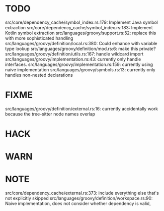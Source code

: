 # TODO
src/core/dependency_cache/symbol_index.rs:179: Implement Java symbol extraction
src/core/dependency_cache/symbol_index.rs:183: Implement Kotlin symbol extraction
src/languages/groovy/support.rs:52: replace this with more sophisticated handling
src/languages/groovy/definition/local.rs:380: Could enhance with variable type lookup
src/languages/groovy/definition/mod.rs:6: make this private?
src/languages/groovy/definition/utils.rs:167: handle wildcard import
src/languages/groovy/implementation.rs:43: currently only handle interfaces.
src/languages/groovy/implementation.rs:159: currently using naive implementation
src/languages/groovy/symbols.rs:13: currently only handles non-nested declarations

# FIXME
src/languages/groovy/definition/external.rs:16: currently accidentally work because the tree-sitter node names overlap

# HACK

# WARN

# NOTE
src/core/dependency_cache/external.rs:373: include everything else that's not explicitly skipped
src/languages/groovy/definition/workspace.rs:90: Naive implementation, does not consider whether dependency is valid,
